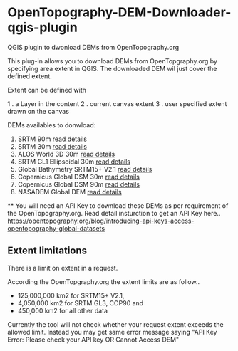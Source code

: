 # OpenTopography-DEM-Downloader-qgis-plugin

QGIS plugin to dwonload DEMs from OpenTopography.org

This plug-in allows you to download DEMs from OpenTopgraphy.org by specifying area extent in QGIS. The downloaded DEM wil just cover the defined extent.

Extent can be defined with

  1 . a Layer in the content
  2 . current canvas extent
  3 . user specified extent drawn on the canvas
  
DEMs availables to donwload:
  1. SRTM 90m [read details](https://portal.opentopography.org/raster?opentopoID=OTSRTM.042013.4326.1)
  2. SRTM 30m [read details](https://portal.opentopography.org/raster?opentopoID=OTSRTM.082015.4326.1)
  3. ALOS World 3D 30m [read details](https://portal.opentopography.org/raster?opentopoID=OTALOS.112016.4326.2)
  4. SRTM GL1 Ellipsoidal 30m [read details](https://portal.opentopography.org/raster?opentopoID=OTSRTM.082016.4326.1)
  5. Global Bathymetry SRTM15+ V2.1 [read details](https://portal.opentopography.org/raster?opentopoID=OTSRTM.122019.4326.1)
  6. Copernicus Global DSM 30m [read details](https://portal.opentopography.org/raster?opentopoID=OTSDEM.032021.4326.3)
  7. Copernicus Global DSM 90m [read details](https://portal.opentopography.org/raster?opentopoID=OTSDEM.032021.4326.1)
  8. NASADEM Global DEM [read details](https://portal.opentopography.org/raster?opentopoID=OTSDEM.032021.4326.2)

** You will need an API Key to download these DEMs as per requirement of the OpenTopography.org.
Read detail insturction to get an API Key here.. https://opentopography.org/blog/introducing-api-keys-access-opentopography-global-datasets

## Extent limitations
There is a limit on extent in a request.

According the OpenTopgraphy.org the extent limits are as follow..
 - 125,000,000 km2 for SRTM15+ V2.1, 
 - 4,050,000 km2 for SRTM GL3, COP90 and 
 - 450,000 km2 for all other data

Currently the tool will not check whether your request extent exceeds the allowed limit. Instead you may get same error message saying "API Key Error: Please check your API key OR Cannot Access DEM"
